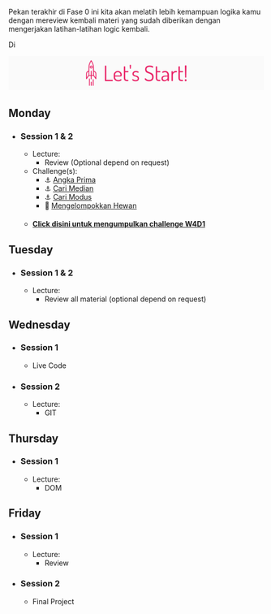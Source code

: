 Pekan terakhir di Fase 0 ini kita akan melatih lebih kemampuan logika kamu dengan
mereview kembali materi yang sudah diberikan dengan mengerjakan latihan-latihan logic kembali.

Di

![Let's start!](/assets/start.png)

## Monday
- ### Session 1 & 2
  - Lecture:
    - Review (Optional depend on request)
  - Challenge(s):
    - :anchor: [Angka Prima](/week-4/challenges/anchor-angka-prima.md)
    - :anchor: [Cari Median](/week-4/challenges/anchor-cari-median.md)
    - :anchor: [Cari Modus](/week-4/challenges/anchor-cari-modus.md)
    - :rocket: [Mengelompokkan Hewan](/week-4/challenges/rocket-mengelompokkan-hewan.md)
  - #### [Click disini untuk mengumpulkan challenge W4D1](https://airtable.com/shrf13hyvVpmA7MKk)

## Tuesday
- ### Session 1 & 2
  - Lecture:
    - Review all material (optional depend on request)

## Wednesday
- ### Session 1
  - Live Code

- ### Session 2
  - Lecture:
    - GIT

## Thursday
- ### Session 1
  - Lecture:
    - DOM

## Friday
- ### Session 1
  - Lecture:
    - Review
- ### Session 2
  - Final Project
